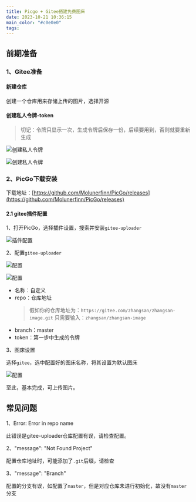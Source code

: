 ```yaml
---
title: Picgo + Gitee搭建免费图床
date: 2023-10-21 10:36:15
main_color: "#c0e0e0"
tags:
---
```


## 前期准备

### 1、Gitee准备

#### 新建仓库

创建一个仓库用来存储上传的图片，选择开源

#### 创建私人令牌-token

> 切记：令牌只显示一次，生成令牌后保存一份，后续要用到，否则就要重新生成

![创建私人令牌](https://gitee.com/syy1101/image/raw/master/20231021-1.png)

![创建私人令牌](https://gitee.com/syy1101/image/raw/master/20231021-2.png)



### 2、PicGo下载安装

下载地址：[https://github.com/Molunerfinn/PicGo/releases](https://github.com/Molunerfinn/PicGo/releases)

#### 2.1 gitee插件配置

1、打开PicGo，选择插件设置，搜索并安装`gitee-uploader`

![插件配置](https://cdn.nlark.com/yuque/0/2023/png/21654028/1697856502532-df594e97-f89a-456d-bc49-d2bd27f98f06.png)

2、配置`gitee-uploader`

![配置](https://cdn.nlark.com/yuque/0/2023/png/21654028/1697856604066-77c67e5a-916c-44d6-a12e-cef322282693.png)

![配置](https://cdn.nlark.com/yuque/0/2023/png/21654028/1697856630880-4c8295dc-73b0-49b5-a013-088e63eeabec.png)

- 名称：自定义
- repo：仓库地址
	> 假如你的仓库地址为：`https://gitee.com/zhangsan/zhangsan-image.git`
	> 只需要输入：`zhangsan/zhangsan-image`
- branch：master
- token：第一步中生成的令牌

3、图床设置

选择`gitee`，选中配置好的图床名称，将其设置为默认图床

![配置](https://cdn.nlark.com/yuque/0/2023/png/21654028/1697856958501-5ad8c85d-85f6-4951-a4e7-5458ae41f81d.png)

至此，基本完成，可上传图片。

## 常见问题

1、Error: Error in repo name

此错误是gitee-uploader仓库配置有误，请检查配置。

2、"message": "Not Found Project"

配置仓库地址时，可能添加了`.git`后缀，请检查

3、"message": "Branch"

配置的分支有误，如配置了`master`，但是对应仓库未进行初始化，故没有`master`分支


